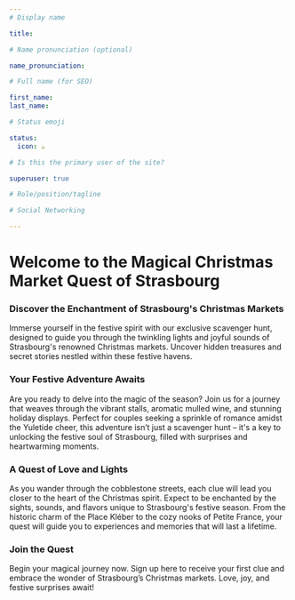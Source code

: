 ```yaml
---
# Display name

title: 

# Name pronunciation (optional)

name_pronunciation: 

# Full name (for SEO)

first_name: 
last_name: 

# Status emoji

status:
  icon: ☕️

# Is this the primary user of the site?

superuser: true

# Role/position/tagline

# Social Networking

---
```


# Welcome to the Magical Christmas Market Quest of Strasbourg

### Discover the Enchantment of Strasbourg's Christmas Markets

Immerse yourself in the festive spirit with our exclusive scavenger hunt, designed to guide you through the twinkling lights and joyful sounds of Strasbourg's renowned Christmas markets. Uncover hidden treasures and secret stories nestled within these festive havens.

### Your Festive Adventure Awaits

Are you ready to delve into the magic of the season? Join us for a journey that weaves through the vibrant stalls, aromatic mulled wine, and stunning holiday displays. Perfect for couples seeking a sprinkle of romance amidst the Yuletide cheer, this adventure isn’t just a scavenger hunt – it's a key to unlocking the festive soul of Strasbourg, filled with surprises and heartwarming moments.

### A Quest of Love and Lights

As you wander through the cobblestone streets, each clue will lead you closer to the heart of the Christmas spirit. Expect to be enchanted by the sights, sounds, and flavors unique to Strasbourg's festive season. From the historic charm of the Place Kléber to the cozy nooks of Petite France, your quest will guide you to experiences and memories that will last a lifetime.

### Join the Quest

Begin your magical journey now. Sign up here to receive your first clue and embrace the wonder of Strasbourg’s Christmas markets. Love, joy, and festive surprises await!
